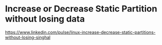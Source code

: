 # Increase or Decrease Static Partition without losing data

https://www.linkedin.com/pulse/linux-increase-decrease-static-partitions-without-losing-singhal
